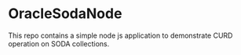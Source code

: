 # OracleSodaNode
This repo contains a simple node js application to demonstrate CURD operation on SODA collections.
